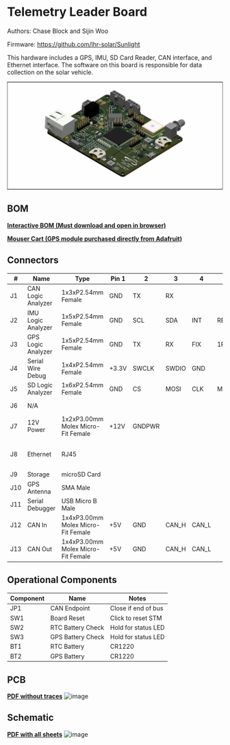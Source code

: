 # Telemetry Leader Board
Authors: Chase Block and Sijin Woo

Firmware: https://github.com/lhr-solar/Sunlight

This hardware includes a GPS, IMU, SD Card Reader, CAN interface, and Ethernet interface.
The software on this board is responsible for data collection on the solar vehicle.

![Telemetry-Primary](Telemetry-Primary.png)

## BOM
[**Interactive BOM (Must download and open in browser)**](ibom.html)

[**Mouser Cart (GPS module purchased directly from Adafruit)**](https://www.mouser.com/ProjectManager/ProjectDetail.aspx?AccessID=f18cbb5175)

## Connectors
| # | Name | Type | Pin 1 | 2 | 3 | 4 | 5 | 6 | Notes |
| - | - | - | - | - | - | - | - | - | - |
| J1  | CAN Logic Analyzer | 1x3xP2.54mm Female | GND | TX | RX | | | | USART |
| J2  | IMU Logic Analyzer | 1x5xP2.54mm Female | GND | SCL | SDA | INT | RESET | | I2C |
| J3  | GPS Logic Analyzer | 1x5xP2.54mm Female | GND | TX | RX | FIX | 1PPS | | USART |
| J4  | Serial Wire Debug | 1x4xP2.54mm Female | +3.3V | SWCLK | SWDIO | GND | | | Flashing |
| J5  | SD Logic Analyzer | 1x6xP2.54mm Female | GND | CS | MOSI | CLK | MISO | DET | SPI |
| J6  | N/A | | | | | | | | Vestigial annotation |
| J7  | 12V Power | 1x2xP3.00mm Molex Micro-Fit Female | +12V | GNDPWR | | | | | Primary power board |
| J8  | Ethernet | RJ45 | | | | | | | Refer to [Sunlight](https://github.com/lhr-solar/Sunlight) repo for radio connections |
| J9  | Storage | microSD Card | | | | | | | Local logging |
| J10 | GPS Antenna | SMA Male | | | | | | | Extends range |
| J11 | Serial Debugger | USB Micro B Male | | | | | | | At 115,200 bauds, [PuTTY](https://www.putty.org/) |
| J12 | CAN In | 1x4xP3.00mm Molex Micro-Fit Female | +5V | GND | CAN_H | CAN_L | | | Interchangable with J13 |
| J13 | CAN Out | 1x4xP3.00mm Molex Micro-Fit Female | +5V | GND | CAN_H | CAN_L | | | Refer to JP1 below if end of bus |

## Operational Components
| Component | Name | Notes |
| - | - | - |
| JP1 | CAN Endpoint | Close if end of bus |
| SW1  | Board Reset | Click to reset STM |
| SW2  | RTC Battery Check | Hold for status LED |
| SW3  | GPS Battery Check | Hold for status LED |
| BT1  | RTC Battery | CR1220 |
| BT2  | GPS Battery | CR1220 |

## PCB
[**PDF without traces**](Telemetry-PrimaryPCB.pdf)
![image](https://github.com/lhr-solar/Telemetry-PrimaryPCB/assets/89665539/ad073740-9882-4929-ab12-1cdbe04fda4d)

## Schematic
[**PDF with all sheets**](Telemetry-PrimarySCH.pdf)
![image](https://github.com/lhr-solar/Telemetry-PrimaryPCB/assets/89665539/b8ef9f8d-9eff-4354-868d-d6086495b24d)

